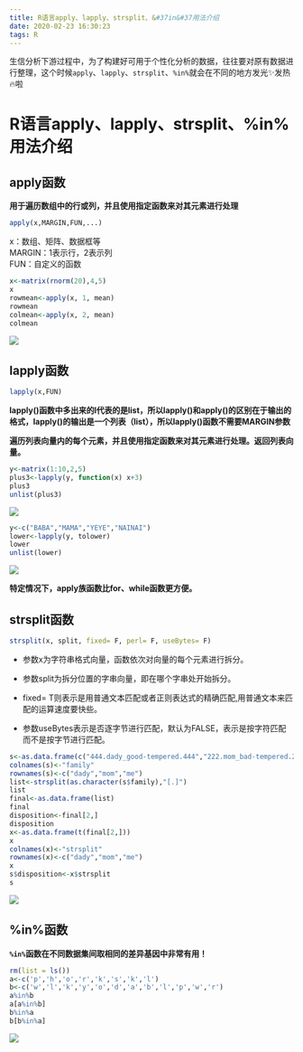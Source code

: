 ```yaml
---
title: R语言apply、lapply、strsplit、&#37in&#37用法介绍
date: 2020-02-23 16:30:23
tags: R
---
```


生信分析下游过程中，为了构建好可用于个性化分析的数据，往往要对原有数据进行整理，这个时候`apply`、`lapply`、`strsplit`、`%in%`就会在不同的地方发光✨发热🔥啦

<!--more-->

# R语言apply、lapply、strsplit、%in%用法介绍

## apply函数

**用于遍历数组中的行或列，并且使用指定函数来对其元素进行处理**

```R
apply(x,MARGIN,FUN,...)
```

x：数组、矩阵、数据框等  
MARGIN：1表示行，2表示列  
FUN：自定义的函数

```R
x<-matrix(rnorm(20),4,5)
x
rowmean<-apply(x, 1, mean)
rowmean
colmean<-apply(x, 2, mean)
colmean
```

<img src="https://blog-image-host.oss-cn-shanghai.aliyuncs.com/gyqblog/apply.JPG"/>

## lapply函数

```R
lapply(x,FUN)
```

**lapply()函数中多出来的l代表的是list，所以lapply()和apply()的区别在于输出的格式，lapply()的输出是一个列表（list），所以lapply()函数不需要MARGIN参数**

**遍历列表向量内的每个元素，并且使用指定函数来对其元素进行处理。返回列表向量。**

```R
y<-matrix(1:10,2,5)
plus3<-lapply(y, function(x) x+3)
plus3
unlist(plus3)
```

<img src="https://blog-image-host.oss-cn-shanghai.aliyuncs.com/gyqblog/lapply.JPG"/>


```R
y<-c("BABA","MAMA","YEYE","NAINAI")
lower<-lapply(y, tolower)
lower
unlist(lower)
```

<img src="https://blog-image-host.oss-cn-shanghai.aliyuncs.com/gyqblog/lapply2.JPG"/>


**特定情况下，apply族函数比for、while函数更方便。**

## strsplit函数

```R
strsplit(x, split, fixed= F, perl= F, useBytes= F)

```
- 参数x为字符串格式向量，函数依次对向量的每个元素进行拆分。

- 参数split为拆分位置的字串向量，即在哪个字串处开始拆分。

- fixed= T则表示是用普通文本匹配或者正则表达式的精确匹配,用普通文本来匹配的运算速度要快些。

- 参数useBytes表示是否逐字节进行匹配，默认为FALSE，表示是按字符匹配而不是按字节进行匹配。

```R
s<-as.data.frame(c("444.dady_good-tempered.444","222.mom_bad-tempered.222","111.me_completely-lazy.111"))
colnames(s)<-"family"
rownames(s)<-c("dady","mom","me")
list<-strsplit(as.character(s$family),"[.]")
list
final<-as.data.frame(list)
final
disposition<-final[2,]
disposition
x<-as.data.frame(t(final[2,]))
x
colnames(x)<-"strsplit"
rownames(x)<-c("dady","mom","me")
x
s$disposition<-x$strsplit
s
```

<img src="https://blog-image-host.oss-cn-shanghai.aliyuncs.com/gyqblog/strsplit.JPG"/>

## %in%函数

**`%in%`函数在不同数据集间取相同的差异基因中非常有用！**

```R
rm(list = ls())
a<-c('p','h','o','r','k','s','k','l')
b<-c('w','l','k','y','o','d','a','b','l','p','w','r')
a%in%b
a[a%in%b]
b%in%a
b[b%in%a]
```

<img src="https://blog-image-host.oss-cn-shanghai.aliyuncs.com/gyqblog/intersect.JPG"/>


